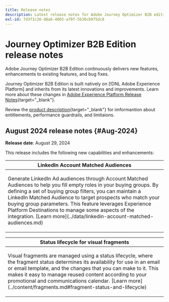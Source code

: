 ```yaml
---
title: Release notes
description: Latest release notes for Adobe Journey Optimizer B2B edition
exl-id: 7d3f1c26-d8a6-4065-a70f-5b30cb975dc8
---
```

# Journey Optimizer B2B Edition release notes

Adobe Journey Optimizer B2B Edition continuously delivers new features, enhancements to existing features, and bug fixes.

Journey Optimizer B2B Edition is built natively on [!DNL Adobe Experience Platform] and inherits from its latest innovations and improvements. Learn more about these changes in [Adobe Experience Platform Release Notes](https://experienceleague.adobe.com/en/docs/experience-platform/release-notes/latest){target="_blank"}.

Review the [product description](https://helpx.adobe.com/legal/product-descriptions/adobe-journey-optimizer-b2b.html){target="_blank"} for imformantion about entitlements, performance guardrails, and limitaions.

## August 2024 release notes {#Aug-2024}

**Release date**: August 29, 2024

This release includes the following new capabilities and enhancements:

<table>
<thead>
<tr>
<th><strong>LinkedIn Account Matched Audiences</strong><br/></th>
</tr>
</thead>
<tbody>
<tr>
<td>
<p>Generate LinkedIn Ad audiences through Account Matched Audiences to help you fill empty roles in your buying groups. By defining a set of buying group filters, you can maintain a LinkedIn Matched Audience to target prospects who match your buying group parameters. This feature leverages Experience Platform Destinations to manage some aspects of the integration. [Learn more](../data/linkedin-account-matched-audiences.md)</p>
</td>
</tr>
</tbody>
</table>

<table>
<thead>
<tr>
<th><strong>Status lifecycle for visual fragments</strong><br/></th>
</tr>
</thead>
<tbody>
<tr>
<td>
<p>Visual fragments are managed using a status lifecycle, where the fragment status determines its availability for use in an email or email template, and the changes that you can make to it. This makes it easy to manage reused content according to your promotional and communications calendar. [Learn more](../content/fragments.md#fragment-status-and-lifecycle)</p>
</td>
</tr>
</tbody>
</table>
